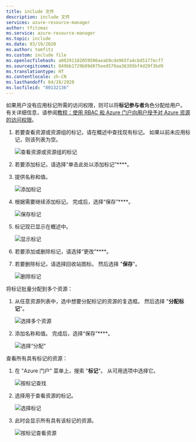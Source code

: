 ```yaml
---
title: include 文件
description: include 文件
services: azure-resource-manager
author: tfitzmac
ms.service: azure-resource-manager
ms.topic: include
ms.date: 03/19/2020
ms.author: tomfitz
ms.custom: include file
ms.openlocfilehash: a00291182059506aeab9cde965fa4cbd5177ecf7
ms.sourcegitcommit: 849bb1729b89d075eed579aa36395bf4d29f3bd9
ms.translationtype: HT
ms.contentlocale: zh-CN
ms.lasthandoff: 04/28/2020
ms.locfileid: "80132136"
---
```

如果用户没有应用标记所需的访问权限，则可以将**标记参与者**角色分配给用户。 有关详细信息，请参阅[教程：使用 RBAC 和 Azure 门户向用户授予对 Azure 资源的访问权限](../articles/role-based-access-control/quickstart-assign-role-user-portal.md)。

1. 若要查看资源或资源组的标记，请在概述中查找现有标记。 如果以前未应用标记，则该列表为空。

   ![查看资源或资源组的标记](./media/resource-manager-tag-resources/view-tags.png)

1. 若要添加标记，请选择“单击此处以添加标记”****。

1. 提供名称和值。

   ![添加标记](./media/resource-manager-tag-resources/add-tag.png)

1. 根据需要继续添加标记。 完成后，选择“保存”****。

   ![保存标记](./media/resource-manager-tag-resources/save-tags.png)

1. 标记现已显示在概述中。

   ![显示标记](./media/resource-manager-tag-resources/view-new-tags.png)

1. 若要添加或删除标记，请选择“更改”****。

1. 若要删除标记，请选择回收站图标。 然后选择 "**保存**"。

   ![删除标记](./media/resource-manager-tag-resources/delete-tag.png)

将标记批量分配到多个资源：

1. 从任意资源列表中，选中想要分配标记的资源的复选框。 然后选择 "**分配标记**"。

   ![选择多个资源](./media/resource-manager-tag-resources/select-multiple-resources.png)

1. 添加名称和值。 完成后，选择“保存”****。

   ![选择“分配”](./media/resource-manager-tag-resources/select-assign.png)

查看所有具有标记的资源：

1. 在 "Azure 门户" 菜单上，搜索 "**标记**"。 从可用选项中选择它。

   ![按标记查找](./media/resource-manager-tag-resources/find-tags-general.png)

1. 选择用于查看资源的标记。

   ![选择标记](./media/resource-manager-tag-resources/select-tag.png)

1. 此时会显示所有具有该标记的资源。

   ![按标记查看资源](./media/resource-manager-tag-resources/view-resources-by-tag.png)
